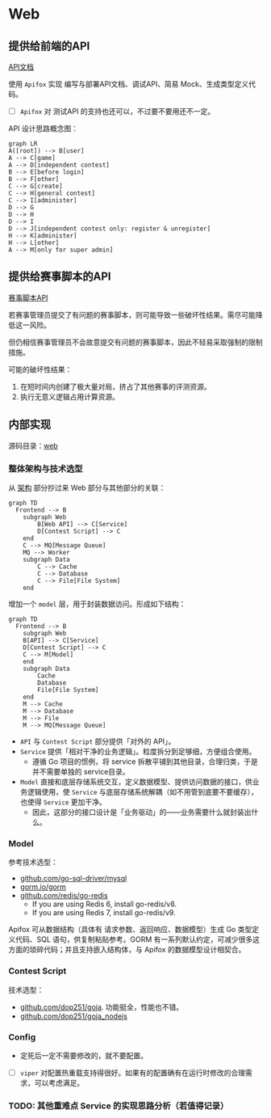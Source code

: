 # Web

## 提供给前端的API

[API文档](https://hiper-backend.apifox.cn)

使用 `Apifox` 实现 编写与部署API文档、调试API、简易 Mock、生成类型定义代码。

- [ ] `Apifox` 对 测试API 的支持也还可以，不过要不要用还不一定。

API 设计思路概念图：

```mermaid
graph LR
A([root]) --> B[user]
A --> C[game]
A --> D[independent contest]
B --> E[before login]
B --> F[other]
C --> G[create]
C --> H[general contest]
C --> I[administer]
D --> G
D --> H
D --> I
D --> J[independent contest only: register & unregister]
H --> K[administer]
H --> L[other]
A --> M[only for super admin]
```

## 提供给赛事脚本的API

[赛事脚本API](/user/local-admin/contest-script.md)

若赛事管理员提交了有问题的赛事脚本，则可能导致一些破坏性结果。需尽可能降低这一风险。

但仍相信赛事管理员不会故意提交有问题的赛事脚本，因此不轻易采取强制的限制措施。

可能的破坏性结果：

1. 在短时间内创建了极大量对局，挤占了其他赛事的评测资源。
2. 执行无意义逻辑占用计算资源。

## 内部实现

源码目录：[web](https://github.com/THUAI-ssast/hiper-backend/tree/main/web)

### 整体架构与技术选型

从 [架构](arch.zh.md) 部分抄过来 Web 部分与其他部分的关联：

```mermaid
graph TD
  Frontend --> B
    subgraph Web
		B[Web API] --> C[Service]
		D[Contest Script] --> C
    end
    C --> MQ[Message Queue]
    MQ --> Worker
    subgraph Data
		C --> Cache
		C --> Database
		C --> File[File System]
    end
```

增加一个 `model` 层，用于封装数据访问。形成如下结构：

```mermaid
graph TD
  Frontend --> B
    subgraph Web
    B[API] --> C[Service]
    D[Contest Script] --> C
	C --> M[Model]
    end
    subgraph Data
    	Cache
    	Database
    	File[File System]
    end
	M --> Cache
	M --> Database
	M --> File
    M --> MQ[Message Queue]
```

- `API` 与 `Contest Script` 部分提供「对外的 API」。
- `Service` 提供「相对干净的业务逻辑」。粒度拆分到足够细，方便组合使用。
    - 遵循 Go 项目的惯例，将 service 拆散平铺到其他目录，合理归类，于是并不需要单独的 service目录。
- `Model` 直接和底层存储系统交互，定义数据模型、提供访问数据的接口，供业务逻辑使用，使 `Service` 与底层存储系统解耦（如不用管到底要不要缓存），也使得 `Service` 更加干净。
    - 因此，这部分的接口设计是「业务驱动」的——业务需要什么就封装出什么。

### Model

参考技术选型：

- [github.com/go-sql-driver/mysql](https://github.com/go-sql-driver/mysql)
- [gorm.io/gorm](https://gorm.io)
- [github.com/redis/go-redis](https://redis.uptrace.dev/zh/)
    - If you are using Redis 6, install go-redis/v8.
	- If you are using Redis 7, install go-redis/v9.

Apifox 可从数据结构（具体有 请求参数、返回响应、数据模型）生成 Go 类型定义代码、SQL 语句，供复制粘贴参考。GORM 有一系列默认约定，可减少很多这方面的琐碎代码；并且支持嵌入结构体，与 Apifox 的数据模型设计相契合。

### Contest Script

技术选型：

- [github.com/dop251/goja](https://github.com/dop251/goja). 功能挺全，性能也不错。
- [github.com/dop251/goja_nodejs](https://github.com/dop251/goja_nodejs)

### Config

- 定死后一定不需要修改的，就不要配置。

- [ ] `viper` 对配置热重载支持得很好。如果有的配置确有在运行时修改的合理需求，可以考虑满足。

### TODO: 其他重难点 Service 的实现思路分析（若值得记录）
